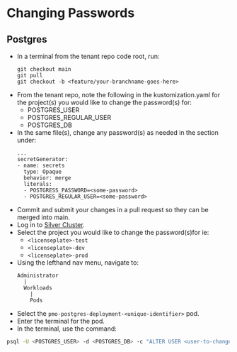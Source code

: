 # Changing Passwords

## Postgres
* In a terminal from the tenant repo code root, run:
  ```
  git checkout main
  git pull
  git checkout -b <feature/your-branchname-goes-here>
  ```
* From the tenant repo, note the following in the kustomization.yaml for the project(s) you would like to change the password(s) for:
  * POSTGRES_USER
  * POSTGRES_REGULAR_USER
  * POSTGRES_DB
* In the same file(s), change any password(s) as needed in the section under:
    ```
    ...
    secretGenerator:
    - name: secrets
      type: Opaque
      behavior: merge
      literals:
      - POSTGRESS_PASSWORD=<some-password>
      - POSTGRES_REGULAR_USER=<some-password>
    ```
* Commit and submit your changes in a pull request so they can be merged into main.
* Log in to [Silver Cluster](https://console.apps.silver.devops.gov.bc.ca/k8s/cluster/projects).
* Select the project you would like to change the password(s)for ie:
  * `<licenseplate>-test`
  * `<licenseplate>-dev`
  * `<licenseplate>-prod`
* Using the lefthand nav menu, navigate to:
    ```
    Administrator
      |
      Workloads
        |
        Pods
    ```
* Select the `pmo-postgres-deployment-<unique-identifier>` pod.
* Enter the terminal for the pod.
* In the terminal, use the command:
```sh
psql -U <POSTGRES_USER> -d <POSTGRES_DB> -c "ALTER USER <user-to-change> WITH PASSWORD '<new-password>';"
```

